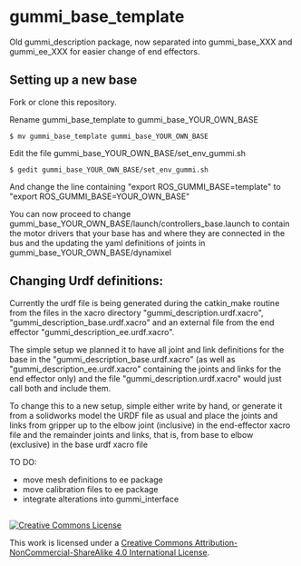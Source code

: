 # gummi_base_template

Old gummi_description package, now separated into gummi_base_XXX and gummi_ee_XXX for easier change of end effectors.

## Setting up a new base

Fork or clone this repository. 

Rename gummi_base_template to gummi_base_YOUR_OWN_BASE

`$ mv gummi_base_template gummi_base_YOUR_OWN_BASE`

Edit the file gummi_base_YOUR_OWN_BASE/set_env_gummi.sh

`$ gedit gummi_base_YOUR_OWN_BASE/set_env_gummi.sh`

And change the line containing "export ROS_GUMMI_BASE=template" to "export ROS_GUMMI_BASE=YOUR_OWN_BASE"

You can now proceed to change gummi_base_YOUR_OWN_BASE/launch/controllers_base.launch to contain the motor drivers that your base has and where they are connected in the bus and the updating the yaml definitions of joints in gummi_base_YOUR_OWN_BASE/dynamixel

## Changing Urdf definitions:

Currently the urdf file is being generated during the catkin_make routine from the files in the xacro directory "gummi_description.urdf.xacro", "gummi_description_base.urdf.xacro" and an external file from the end effector "gummi_description_ee.urdf.xacro". 

The simple setup we planned it to have all joint and link definitions for the base in the "gummi_description_base.urdf.xacro" (as well as "gummi_description_ee.urdf.xacro" containing the joints and links for the end effector only) and the file "gummi_description.urdf.xacro" would just call both and include them. 

To change this to a new setup, simple either write by hand, or generate it from a solidworks model the URDF file as usual and place the joints and links from gripper up to the elbow joint (inclusive) in the end-effector xacro file and the remainder joints and links, that is, from base to elbow (exclusive) in the base urdf xacro file

TO DO:
 - move mesh definitions to ee package
 - move calibration files to ee package
 - integrate alterations into gummi_interface

## 

<a rel="license" href="http://creativecommons.org/licenses/by-nc-sa/4.0/"><img alt="Creative Commons License" style="border-width:0" src="https://i.creativecommons.org/l/by-nc-sa/4.0/88x31.png" /></a><br />

This work is licensed under a <a rel="license" href="http://creativecommons.org/licenses/by-nc-sa/4.0/">Creative Commons Attribution-NonCommercial-ShareAlike 4.0 International License</a>.

